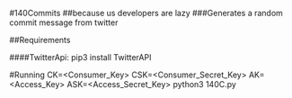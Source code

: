 #140Commits
##because us developers are lazy
###Generates a random commit message from twitter

##Requirements

####TwitterApi:
        pip3 install TwitterAPI


#Running
    CK=<Consumer_Key> CSK=<Consumer_Secret_Key> AK=<Access_Key>  ASK=<Access_Secret_Key> python3 140C.py
